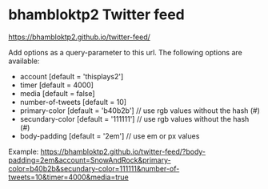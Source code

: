 # bhambloktp2 Twitter feed
https://bhambloktp2.github.io/twitter-feed/

Add options as a query-parameter to this url.
The following options are available:

  - account [default = 'thisplays2']
  - timer [default = 4000]
  - media [default = false]
  - number-of-tweets [default = 10]
  - primary-color [default = 'b40b2b'] // use rgb values without the hash (#)
  - secundary-color [default = '111111'] // use rgb values without the hash (#)
  - body-padding [default = '2em']   // use em or px values


Example: https://bhambloktp2.github.io/twitter-feed/?body-padding=2em&account=SnowAndRock&primary-color=b40b2b&secundary-color=111111&number-of-tweets=10&timer=4000&media=true
